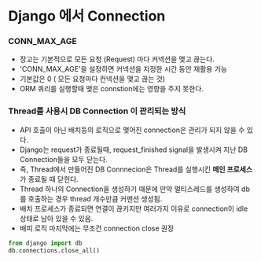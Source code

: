 # Django 에서 Connection


### CONN_MAX_AGE
- 장고는 기본적으로 모든 요청 (Request) 마다 커넥션을 맺고 끊는다.
- 'CONN_MAX_AGE'을 설정하면 커넥션을 지정한 시간 동안 재활용 가능
- 기본값은 0 ( 모든 요청마다 컨넥션을 맺고 끊는 것)
- ORM 쿼리를 실행할때 맺은 connstion에는 영향을 주지 못한다.

### Thread를 사용시 DB Connection 이 관리되는 방식
- API 호출이 아닌 배치등의 로직으로 맺어진 connection은 관리가 되지 않을 수 있다.
- Django는 request가 종료될때, request_finished signal을 발생시켜 지난 DB Connection들을 모두 닫는다.
- 즉, Thread에서 만들어진 DB Connnecion은 Thread를 실행시킨 **메인 프로세스**가 종료될 때 닫힌다. 
- Thread 하나의 Connection을 생성하기 때문에 만약 멀티스레드를 생성하여 db를 호출하는 경우 thread 개수만큼 커멘션 생성됨.
- 배치 프로세스가 종료되면 연결이 끊키지만 여러가지 이유로 connection이 idle 상태로 남아 있을 수 있음.
- 배피 로직 마지막에는 무조건 connection close  권장

```python
from django import db
db.connections.close_all()
```
